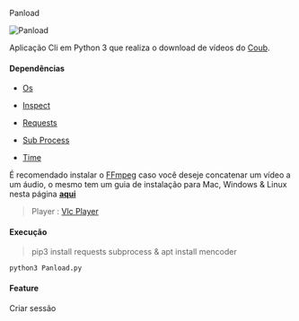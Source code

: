 
Panload

![Panload](http://i.imgur.com/oirUiHl.png "Panload")

Aplicação Cli em Python 3 que realiza o download de vídeos do [Coub](http://coub.com/explore/hot).

#### Dependências

* [Os](https://docs.python.org/3.7/library/os.html)

* [Inspect](https://docs.python.org/3.7/library/inspect.html)

* [Requests](http://docs.python-requests.org/en/master/)

* [Sub Process](https://docs.python.org/3.7/library/subprocess.html)

* [Time](https://docs.python.org/3.7/library/time.html)

É recomendado instalar o [FFmpeg](https://ffmpeg.org/) caso você deseje concatenar um vídeo a um áudio, o mesmo tem um guia de instalação para Mac, Windows & Linux nesta página **[aqui](https://github.com/adaptlearning/adapt_authoring/wiki/Installing-FFmpeg)**

> Player : [Vlc Player](http://www.videolan.org/)

#### Execução

> pip3 install requests subprocess & apt install mencoder

`python3 Panload.py`

#### Feature

Criar sessão
